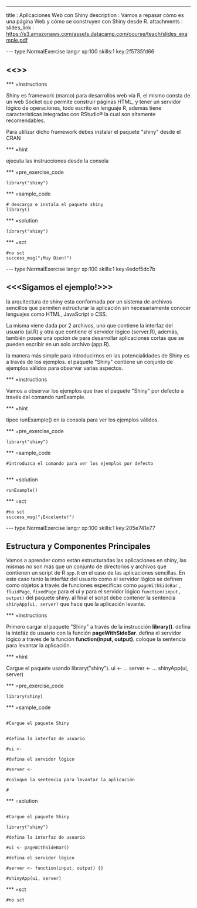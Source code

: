 ---
title       : Aplicaciones Web con Shiny
description : Vamos a repasar cómo es una página Web y cómo se construyen con Shiny desde R.
attachments :
  slides_link : https://s3.amazonaws.com/assets.datacamp.com/course/teach/slides_example.pdf


--- type:NormalExercise lang:r xp:100 skills:1 key:2f5735fd66
## <<<Conociendo R Shiny>>>

*** =instructions

Shiny es framework (marco) para desarrollos web vía R, el mismo consta de un web Socket que permite construir páginas HTML, y tener un servidor lógico de operaciones, todo escrito en lenguaje R, además tiene características integradas con RStudio® la cual son altamente recomendables.

Para utilizar dicho framework debes instalar el paquete "shiny" desde el CRAN

*** =hint

ejecuta las instrucciones desde la consola

*** =pre_exercise_code
```{r}
library("shiny")
```

*** =sample_code
```{r}
# descarga e instala el paquete shiny 
library()
```

*** =solution
```{r}
library("shiny")
```

*** =sct
```{r}
#no sct
success_msg("¡Muy Bien!")
```

--- type:NormalExercise lang:r xp:100 skills:1 key:4edcf5dc7b
## <<<Sigamos el ejemplo!>>>

la arquitectura de shiny esta conformada por un sistema de archivos sencillos que permiten estructurar la aplicación sin necesariamente conocer lenguajes como HTML, JavaScript o CSS.

La misma viene dada por 2 archivos, uno que contiene la interfaz del usuario (ui.R) y otra que contiene el servidor lógico (server.R), además, también posee una opción de para desarrollar aplicaciones cortas que se pueden escribir en un solo archivo (app.R).

la manera más simple para introducirnos en las potencialidades de Shiny es a través de los ejemplos. el paquete "Shiny" contiene un conjunto de ejemplos válidos para observar varias aspectos.  


*** =instructions

Vamos a observar los ejemplos que trae el paquete "Shiny" por defecto a través del comando runExample.  

*** =hint

tipee runExample() en la consola para ver los ejemplos válidos.

*** =pre_exercise_code
```{r}
library("shiny")
```

*** =sample_code
```{r}
#introduzca el comando para ver los ejemplos por defecto


```

*** =solution
```{r}
runExample()
```

*** =sct
```{r}
#no sct
success_msg("¡Excelente!")
```



--- type:NormalExercise lang:r xp:100 skills:1 key:205e741e77
## Estructura y Componentes Principales

Vamos a aprender como están estructuradas las aplicaciones en shiny, las mismas no son más que un conjunto de directorios y archivos que contienen un script de R ```app.R``` en el caso de las aplicaciones sencillas. En este caso tanto la interfáz del usuario como el servidor lógico se definen como objetos a través de funciones especificas como ```pageWithSideBar``` , ```fluidPage```, ```fixedPage``` para el ui y para el servidor lógico ```function(input, output)``` del paquete shiny. al final el script debe contener la sentencia ```shinyApp(ui, server)``` que hace que la aplicación levante.

*** =instructions

Primero cargar el paquete "Shiny" a través de la instrucción __library()__.
defina la intefáz de usuario con la función __pageWithSideBar__.
defina el servidor lógico a través de la función __function(input, output)__.
coloque la sentencia para levantar la aplicación.

*** =hint

Cargue el paquete usando library("shiny").
ui <- ...
server <- ...
shinyApp(ui, server)

*** =pre_exercise_code
```{r}
library(shiny)
```

*** =sample_code
```{r}

#Cargue el paquete Shiny


#defina la interfaz de usuario

#ui <-

#defina el servidor lógico

#server <- 

#coloque la sentencia para levantar la aplicación

#

```

*** =solution
```{r}

#Cargue el paquete Shiny

library("shiny")

#defina la interfaz de usuario

#ui <- pageWithSideBar()

#defina el servidor lógico

#server <- function(input, output) {}

#shinyApp(ui, server)

```

*** =sct
```{r}
#no sct
```
